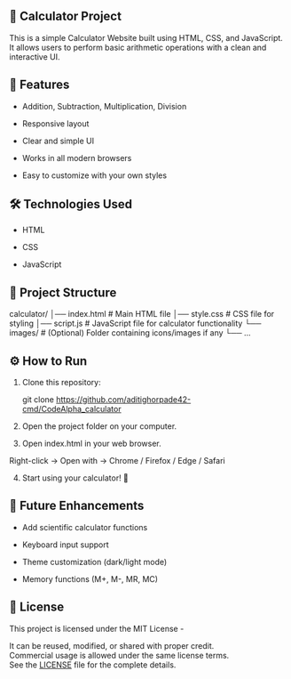 ## 🧮 Calculator Project

This is a simple Calculator Website built using HTML, CSS, and JavaScript.
It allows users to perform basic arithmetic operations with a clean and interactive UI.

## 🚀 Features

- Addition, Subtraction, Multiplication, Division

- Responsive layout

- Clear and simple UI 

- Works in all modern browsers

- Easy to customize with your own styles


## 🛠️ Technologies Used

- HTML

- CSS

- JavaScript
 

## 📂 Project Structure

calculator/
│── index.html      # Main HTML file
│── style.css       # CSS file for styling
│── script.js       # JavaScript file for calculator functionality
└── images/         # (Optional) Folder containing icons/images if any
    └── ...

## ⚙️ How to Run

1. Clone this repository:

    git clone https://github.com/aditighorpade42-cmd/CodeAlpha_calculator

2. Open the project folder on your computer.

3. Open index.html in your web browser.

  Right-click → Open with → Chrome / Firefox / Edge / Safari

4. Start using your calculator! 🎉



## 📌 Future Enhancements

- Add scientific calculator functions

- Keyboard input support

- Theme customization (dark/light mode)

- Memory functions (M+, M-, MR, MC)


## 📜 License

This project is licensed under the MIT License - 

It can be reused, modified, or shared with proper credit.  
Commercial usage is allowed under the same license terms.  
See the [LICENSE](LICENSE) file for the complete details.
